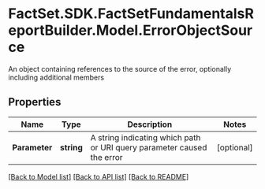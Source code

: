 # FactSet.SDK.FactSetFundamentalsReportBuilder.Model.ErrorObjectSource
An object containing references to the source of the error, optionally including additional members

## Properties

Name | Type | Description | Notes
------------ | ------------- | ------------- | -------------
**Parameter** | **string** | A string indicating which path or URI query parameter caused the error | [optional] 

[[Back to Model list]](../README.md#documentation-for-models) [[Back to API list]](../README.md#documentation-for-api-endpoints) [[Back to README]](../README.md)

